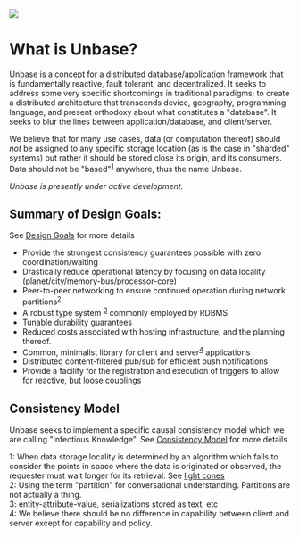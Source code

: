 <img src="https://travis-ci.org/dnorman/unbase.svg?branch=master">

# What is Unbase?

Unbase is a concept for a distributed database/application framework that is fundamentally reactive, fault tolerant, and decentralized. It seeks to address some very specific shortcomings in traditional paradigms; to create a distributed architecture that transcends device, geography, programming language, and present orthodoxy about what constitutes a "database". It seeks to blur the lines between application/database, and client/server.

We believe that for many use cases, data (or computation thereof) should _not_ be assigned to any specific storage location (as is the case in "sharded" systems) but rather it should be stored close its origin, and its consumers. Data should not be "based"<sup>[1](#footnote1)</sup> anywhere, thus the name Unbase.

*Unbase is presently under active development.*

## Summary of Design Goals:
See [Design Goals](docs/DESIGN_GOALS.md) for more details

* Provide the strongest consistency guarantees possible with zero coordination/waiting
* Drastically reduce operational latency by focusing on data locality (planet/city/memory-bus/processor-core)
* Peer-to-peer networking to ensure continued operation during network partitions<sup>[2](#footnote2)</sup>
* A robust type system <sup>[3](#footnote3)</sup> commonly employed by RDBMS
* Tunable durability guarantees
* Reduced costs associated with hosting infrastructure, and the planning thereof.
* Common, minimalist library for client and server<sup>[4](#footnote4)</sup> applications
* Distributed content-filtered pub/sub for efficient push notifications
* Provide a facility for the registration and execution of triggers to allow for reactive, but loose couplings

## Consistency Model

Unbase seeks to implement a specific causal consistency model which we are calling "Infectious Knowledge".
See [Consistency Model](docs/CONSISTENCY_MODEL.md) for more details

<a name="footnote1">1</a>: When data storage locality is determined by an algorithm which fails to consider the points in space where the data is originated or observed, the requester must wait longer for its retrieval. See [light cones](https://en.wikipedia.org/wiki/Light_cone)<br>
<a name="footnote2">2</a>: Using the term "partition" for conversational understanding. Partitions are not actually a thing.<br>
<a name="footnote3">3</a>: entity-attribute-value, serializations stored as text, etc<br>
<a name="footnote4">4</a>: We believe there should be no difference in capability between client and server except for capability and policy.

